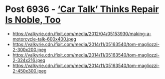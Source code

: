 # Post 6936 - [&#8216;Car Talk&#8217; Thinks Repair Is Noble, Too](https://www.ifixit.com/News/6936/car-talk)

- https://valkyrie.cdn.ifixit.com/media/2012/04/05153930/making-a-motorcycle-talk-600x400.jpeg
- https://valkyrie.cdn.ifixit.com/media/2014/11/05163540/tom-magliozzi-2-300x200.jpeg
- https://valkyrie.cdn.ifixit.com/media/2014/11/05163540/tom-magliozzi-2-324x216.jpeg
- https://valkyrie.cdn.ifixit.com/media/2014/11/05163540/tom-magliozzi-2-450x300.jpeg
